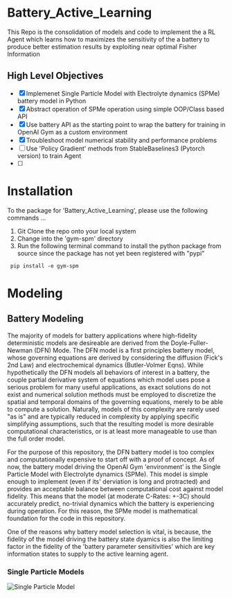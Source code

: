 # Battery_Active_Learning
This Repo is the consolidation of models and code to implement the a RL Agent which learns how to maximizes the sensitivity of the a battery to produce better estimation results by exploiting near optimal Fisher Information

## High Level Objectives 

- [x] Implemenet Single Particle Model with Electrolyte dynamics (SPMe) battery model in Python 
- [x] Abstract operation of SPMe operation using simple OOP/Class based API 
- [x] Use battery API as the starting point to wrap the battery for training in OpenAI Gym as a custom environment
- [x] Troubleshoot model numerical stability and performance problems 
- [ ] Use 'Policy Gradient' methods from StableBaselines3 (Pytorch version) to train Agent 
- [ ] 

# Installation

To the package for 'Battery_Active_Learning', please use the following commands ...

1. Git Clone the repo onto your local system
2. Change into the 'gym-spm' directory
3. Run the following terminal command to install the python package from source since the package has not yet been registered with "pypi" 

``` 
 pip install -e gym-spm
```

# Modeling

## Battery Modeling 
The majority of models for battery applications where high-fidelity deterministic models are desireable are derived from the Doyle-Fuller-Newman (DFN) Mode. The DFN model is a first principles battery model, whose governing equations are derived by considering the diffusion (Fick's 2nd Law) and electrochemical dynamics (Butler-Volmer Eqns). While hypothetically the DFN models all behaviors of interest in a battery, the couple partial derivative system of equations which model uses pose a serious problem for many useful applications, as exact solutions do not exist and numerical solution methods must be employed to discretize the spatial and temporal domains of the governing equations, merely to be able to compute a solution. Naturally, models of this complexity are rarely used "as is" and are typically reduced in complexity by applying specific simplifying assumptions, such that the resulting model is more desirable computational characteristics, or is at least more manageable to use than the full order model. 

For the purpose of this repository, the DFN battery model is too complex and computationally expensive to start off with a proof of concept. As of now, the battery model driving the OpenAI Gym 'environment' is the Single Particle Model with Electrolyte dynamics (SPMe). This model is simple enough to implement (even if its' derviation is long and protracted) and provides an acceptable balance between computational cost against model fidelity. This means that the model (at moderate C-Rates: +-3C) should accurately predict, no-trivial dynamics which the battery is experiencing during operation. For this reason, the SPMe model is mathematical foundation for the code in this repository. 

One of the reasons why battery model selection is vital, is because, the fidelity of the model driving the battery state dyamics is also the limiting factor in the fidelity of the 'battery parameter sensitivities' which are key information states to supply to the active learning agent.   

### Single Particle Models

![Single Particle Model](https://drive.google.com/file/d/11ps-gMi7Xn2pwQ_Eea-y7FvjgS4jwV1Q/view?usp=sharing)

